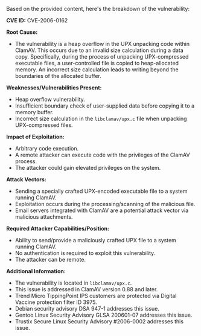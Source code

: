 Based on the provided content, here's the breakdown of the vulnerability:

**CVE ID:** CVE-2006-0162

**Root Cause:**
- The vulnerability is a heap overflow in the UPX unpacking code within ClamAV. This occurs due to an invalid size calculation during a data copy. Specifically, during the process of unpacking UPX-compressed executable files, a user-controlled file is copied to heap-allocated memory. An incorrect size calculation leads to writing beyond the boundaries of the allocated buffer.

**Weaknesses/Vulnerabilities Present:**
- Heap overflow vulnerability.
- Insufficient boundary check of user-supplied data before copying it to a memory buffer.
- Incorrect size calculation in the `libclamav/upx.c` file when unpacking UPX-compressed files.

**Impact of Exploitation:**
- Arbitrary code execution.
- A remote attacker can execute code with the privileges of the ClamAV process.
- The attacker could gain elevated privileges on the system.

**Attack Vectors:**
- Sending a specially crafted UPX-encoded executable file to a system running ClamAV.
- Exploitation occurs during the processing/scanning of the malicious file.
- Email servers integrated with ClamAV are a potential attack vector via malicious attachments.

**Required Attacker Capabilities/Position:**
- Ability to send/provide a maliciously crafted UPX file to a system running ClamAV.
- No authentication is required to exploit this vulnerability.
- The attacker can be remote.

**Additional Information:**
- The vulnerability is located in `libclamav/upx.c`.
- This issue is addressed in ClamAV version 0.88 and later.
- Trend Micro TippingPoint IPS customers are protected via Digital Vaccine protection filter ID 3975.
- Debian security advisory DSA 947-1 addresses this issue.
- Gentoo Linux Security Advisory GLSA 200601-07 addresses this issue.
- Trustix Secure Linux Security Advisory #2006-0002 addresses this issue.